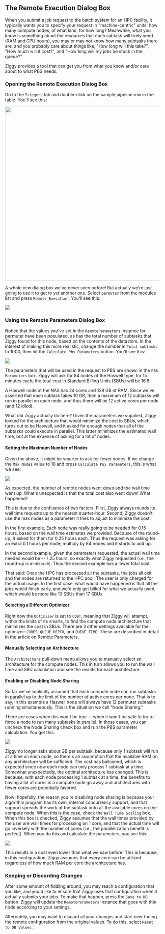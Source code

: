 ## The Remote Execution Dialog Box

When you submit a job request to the batch system for an HPC facility, it typically wants you to specify your request in "machine-centric" units: how many compute nodes, of what kind, for how long? Meanwhile, what you know is something about the resources that each subtask will likely need (RAM and CPU hours), you may or may not know how many subtasks there are, and you probably care about things like, "How long will this take?", "How much will it cost?", and "How long will my jobs be stuck in the queue?"

Ziggy provides a tool that can get you from what you know and/or care about to what PBS needs.

### Opening the Remote Execution Dialog Box

Go to the `Triggers` tab and double-click on the sample pipeline row in the table. You'll see this:

<img src="images/edit-trigger.png" style="width:15cm;"/>

A whole new dialog box we've never seen before! But actually we're just going to use it to get to yet another one. Select `permuter` from the modules list and press `Remote Execution`. You'll see this:

![](images/remote-dialog-1.png)

### Using the Remote Parameters Dialog Box

Notice that the values you've set in the `RemoteParameters` instance for permuter have been populated, as has the total number of subtasks that Ziggy found for this node, based on the contents of the datastore. In the interest of making this more realistic, change the number in `Total subtasks` to 1000, then hit the `Calculate Pbs Parameters` button. You'll see this:

![](images/remote-dialog-2.png)

The parameters that will be used in the request to PBS are shown in the `PBS Parameters` box. Ziggy will ask for 84 nodes of the Haswell type, for 15 minutes each; the total cost in Standard Billing Units (SBUs) will be 16.8.

A Haswell node at the NAS has 24 cores and 128 GB of RAM. Since we've asserted that each subtask takes 10 GB, then a maximum of 12 subtasks will run in parallel on each node, and thus there will be 12 active cores per node (and 12 idled).

What did Ziggy actually do here? Given the parameters we supplied, Ziggy looked for the architecture that would minimize the cost in SBUs, which turns out to be Haswell, and it asked for enough nodes that all of the subtasks could execute in parallel. This latter minimizes the estimated wall time, but at the expense of asking for a lot of nodes.

#### Setting the Maximum Number of Nodes

Given the above, it might be smarter to ask for fewer nodes. If we change the `Max Nodes` value to 10 and press `Calculate PBS Parameters`, this is what we see:

![](images/remote-dialog-3.png)

As expected, the number of remote nodes went down and the wall time went up. What's unexpected is that the total cost also went down! What happened?

This is due to the confluence of two factors. First, Ziggy always rounds its wall time requests up to the nearest quarter-hour. Second, Ziggy doesn't use the max nodes as a parameter it tries to adjust to minimize the cost.

In the first example, Each node was really going to be needed for 0.15 hours, based on the wall time estimates we provided. Because of the round-up, it asked for them for 0.25 hours each. Thus the request was asking for an extra 0.1 hours per node; multiply by 84 nodes and it starts to add up.

In the second example, given the parameters requested, the actual wall time needed would be -- 1.25 hours, so exactly what Ziggy requested (i.e., the round-up is miniscule). Thus the second example has a lower total cost.

That said: Once the HPC has processed all the subtasks, the jobs all exit and the nodes are returned to the HPC pool. The user is only charged for the actual usage. In the first case, what would have happened is that all the jobs would finish early, and we'd only get billed for what we actually used, which would be more like 10 SBUs than 17 SBUs.

#### Selecting a Different Optimizer

Right now the `Optimizer` is set to `COST`, meaning that Ziggy will attempt, within the limits of its smarts, to find the compute node architecture that minimizes the cost in SBUs. There are 3 other settings available for the optimizer: `CORES`, `QUEUE_DEPTH`, and `QUEUE_TIME`. These are described in detail in the article on [Remote Parameters](remote-parameters.md).

#### Manually Selecting an Architecture

The `Architecture` pull-down menu allows you to manually select an architecture for the compute nodes. This in turn allows you to run the wall time and SBU calculation and see the results for each architecture.

#### Enabling or Disabling Node Sharing

So far we've implicitly assumed that each compute node can run subtasks in parallel up to the limit of the number of active cores per node. That is to say, in this example a Haswell node will always have 12 permuter subtasks running simultaneously. This is the situation we call "Node Sharing."

There are cases when this won't be true -- when it won't be safe to try to force a node to run many subtasks in parallel. In those cases, you can uncheck the Node Sharing check box and run the PBS parameter calculation. You get this:

![](images/remote-dialog-4.png)

Ziggy no longer asks about GB per subtask, because only 1 subtask will run at a time on each node, so there's an assumption that the available RAM on any architecture will be sufficient. The cost has ballooned, which is expected since now each node can only process 1 subtask at a time. Somewhat unexpectedly, the optimal architecture has changed. This is because, with each node processing 1 subtask at a time, the benefits to having a lot of cores in a compute node go away and architectures with fewer cores are potentially favored.

Now: hopefully, the reason you're disabling node sharing is because your algorithm program has its own, internal concurrency support, and that support spreads the work of the subtask onto all the available cores on the compute node. When this is the case, check the `Wall Time Scaling` box. When this box is checked, Ziggy assumes that the wall times provided by the user are wall times for processing on 1 core, and that the actual time will go inversely with the number of cores (i.e., the parallelization benefit is perfect). When you do this and calculate the parameters, you see this:

![](images/remote-dialog-5.png)

This results in a cost even lower than what we saw before! This is because, in this configuration, Ziggy assumes that every core can be utilized regardless of how much RAM per core the architecture has.

### Keeping or Discarding Changes

After some amount of fiddling around, you may reach a configuration that you like, and you'd like to ensure that Ziggy uses that configuration when it actually submits your jobs. To make that happen, press the `Save to DB` button. Ziggy will update the `RemoteParameters` instance that goes with this node according to your settings.

Alternately, you may want to discard all your changes and start over tuning the remote configuration from the original values. To do this, select `Reset to DB Values`.
